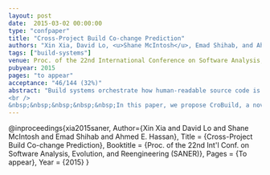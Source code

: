 ```yaml
---
layout: post
date:  2015-03-02 00:00:00
type: "confpaper"
title: "Cross-Project Build Co-change Prediction"
authors: "Xin Xia, David Lo, <u>Shane McIntosh</u>, Emad Shihab, and Ahmed E. Hassan"
tags: ["build-systems"]
venue: Proc. of the 22nd International Conference on Software Analysis, Evolution, and Reengineering (SANER)
pubyear: 2015
pages: "to appear"
acceptance: "46/144 (32%)"
abstract: "Build systems orchestrate how human-readable source code is translated into executable programs. In a software project, source code changes can induce changes in the build system (aka. build co-changes). It is difficult for developers to identify when build co-changes are necessary due to the complexity of build systems. Prediction of build co-changes works well if there is a sufficient amount of training data to build a model. However, in practice, for new projects, there exists a limited number of changes. Using training data from other projects to predict the build co-changes in a new project can help improve the performance of the build co-change prediction. We refer to this problem as cross-project build co-change prediction.
<br />
&nbsp;&nbsp;&nbsp;&nbsp;&nbsp;In this paper, we propose CroBuild, a novel cross-project build co-change prediction approach that iteratively learns new classifiers. CroBuild constructs an ensemble of classifiers by iteratively building classifiers and assigning them weights according to its prediction error rate. Given that only a small proportion of code changes are build co-changing, we also propose an imbalance-aware approach that learns a threshold boundary between those code changes that are build co-changing and those that are not in order to construct classifiers in each iteration. To examine the benefits of CroBuild, we perform experiments on 4 large datasets including Mozilla, Eclipse-core, Lucene, and Jazz, comprising a total of 50,884 changes. On average, across the 4 datasets, CroBuild achieves a F1-score of up to 0.408. We also compare CroBuild with other approaches such as a basic model, AdaBoost proposed by Freund et al., and TrAdaBoost proposed by Dai et al.. On average, across the 4 datasets, the CroBuild approach yields an improvement in F1-scores of 41.54%,  36.63%, and 36.97% over the basic model, AdaBoost, and TrAdaBoost, respectively."
---
```

@inproceedings{xia2015saner,
	Author={Xin Xia and David Lo and Shane McIntosh and Emad Shihab and Ahmed E. Hassan},
	Title = {Cross-Project Build Co-change Prediction},
	Booktitle = {Proc. of the 22nd Int'l Conf. on Software Analysis, Evolution, and Reengineering (SANER)},
	Pages = {To appear},
	Year = {2015}
}
